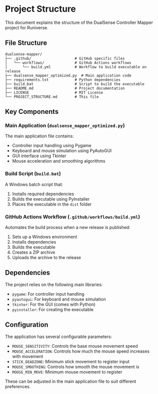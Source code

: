# Project Structure

This document explains the structure of the DualSense Controller Mapper project for Runiverse.

## File Structure

```
dualsense-mapper/
├── .github/                    # GitHub specific files
│   └── workflows/              # GitHub Actions workflows
│       └── build.yml           # Workflow to build executable on release
├── dualsense_mapper_optimized.py  # Main application code
├── requirements.txt            # Python dependencies
├── build.bat                   # Script to build the executable
├── README.md                   # Project documentation
├── LICENSE                     # MIT License
└── PROJECT_STRUCTURE.md        # This file
```

## Key Components

### Main Application (`dualsense_mapper_optimized.py`)

The main application file contains:

- Controller input handling using Pygame
- Keyboard and mouse simulation using PyAutoGUI
- GUI interface using Tkinter
- Mouse acceleration and smoothing algorithms

### Build Script (`build.bat`)

A Windows batch script that:

1. Installs required dependencies
2. Builds the executable using PyInstaller
3. Places the executable in the `dist` folder

### GitHub Actions Workflow (`.github/workflows/build.yml`)

Automates the build process when a new release is published:

1. Sets up a Windows environment
2. Installs dependencies
3. Builds the executable
4. Creates a ZIP archive
5. Uploads the archive to the release

## Dependencies

The project relies on the following main libraries:

- `pygame`: For controller input handling
- `pyautogui`: For keyboard and mouse simulation
- `tkinter`: For the GUI (comes with Python)
- `pyinstaller`: For creating the executable

## Configuration

The application has several configurable parameters:

- `MOUSE_SENSITIVITY`: Controls the base mouse movement speed
- `MOUSE_ACCELERATION`: Controls how much the mouse speed increases with movement
- `STICK_DEADZONE`: Minimum stick movement to register input
- `MOUSE_SMOOTHING`: Controls how smooth the mouse movement is
- `MOUSE_MIN_MOVE`: Minimum mouse movement to register

These can be adjusted in the main application file to suit different preferences. 